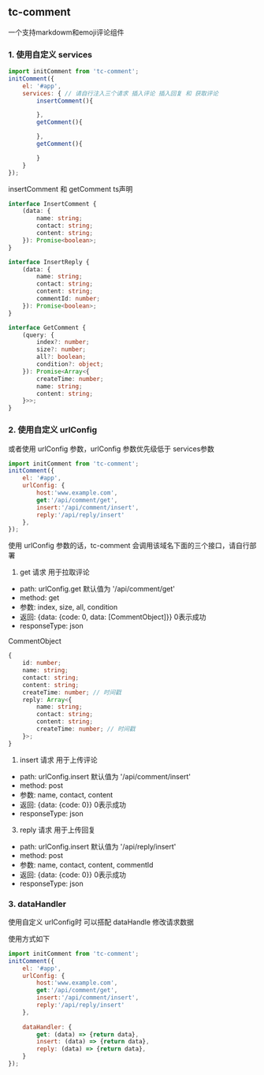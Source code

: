 ## tc-comment

一个支持markdowm和emoji评论组件

### 1. 使用自定义 services

```js
import initComment from 'tc-comment';
initComment({
    el: '#app',
    services: { // 请自行注入三个请求 插入评论 插入回复 和 获取评论
        insertComment(){

        },
        getComment(){

        },
        getComment(){

        }
    }
});
```

insertComment 和 getComment ts声明

```ts
interface InsertComment {
    (data: {
        name: string;
        contact: string;
        content: string;
    }): Promise<boolean>;
}

interface InsertReply {
    (data: {
        name: string;
        contact: string;
        content: string;
        commentId: number;
    }): Promise<boolean>;
}

interface GetComment {
    (query: {
        index?: number;
        size?: number;
        all?: boolean;
        condition?: object;
    }): Promise<Array<{
        createTime: number;
        name: string;
        content: string;
    }>>;
}
```

### 2. 使用自定义 urlConfig

或者使用 urlConfig 参数，urlConfig 参数优先级低于 services参数

```js
import initComment from 'tc-comment';
initComment({
    el: '#app',
    urlConfig: {
        host:'www.example.com',
        get:'/api/comment/get',
        insert:'/api/comment/insert',
        reply:'/api/reply/insert'
    },
});
```

使用 urlConfig 参数的话，tc-comment 会调用该域名下面的三个接口，请自行部署

1. get 请求 用于拉取评论

- path: urlConfig.get 默认值为 '/api/comment/get'
- method: get
- 参数: index, size, all, condition
- 返回: {data: {code: 0, data: [CommentObject]}} 0表示成功
- responseType: json

CommentObject

```ts
{
    id: number;
    name: string;
    contact: string;
    content: string;
    createTime: number; // 时间戳
    reply: Array<{
        name: string;
        contact: string;
        content: string;
        createTime: number; // 时间戳
    }>;
}
```

1. insert 请求 用于上传评论

- path: urlConfig.insert 默认值为 '/api/comment/insert'
- method: post
- 参数: name, contact, content
- 返回: {data: {code: 0}} 0表示成功
- responseType: json

3. reply 请求 用于上传回复

- path: urlConfig.insert 默认值为 '/api/reply/insert'
- method: post
- 参数: name, contact, content, commentId
- 返回: {data: {code: 0}} 0表示成功
- responseType: json

### 3. dataHandler

使用自定义 urlConfig时 可以搭配 dataHandle 修改请求数据

使用方式如下

```js
import initComment from 'tc-comment';
initComment({
    el: '#app',
    urlConfig: {
        host:'www.example.com',
        get:'/api/comment/get',
        insert:'/api/comment/insert',
        reply:'/api/reply/insert'
    },
    
    dataHandler: {
        get: (data) => {return data},
        insert: (data) => {return data},
        reply: (data) => {return data},
    }
});
```